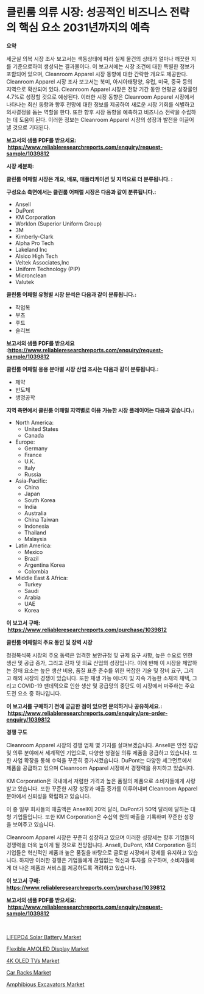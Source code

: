 <p><h1>클린룸 의류 시장: 성공적인 비즈니스 전략의 핵심 요소 2031년까지의 예측</h1></p><p><strong>요약</strong></p>
<p><p>세균실 의복 시장 조사 보고서는 색동상태에 따라 실제 물건의 상태가 얼마나 깨끗한 지를 기준으로하여 생성되는 결과물이다. 이 보고서에는 시장 조건에 대한 특별한 정보가 포함되어 있으며, Cleanroom Apparel 시장 동향에 대한 간략한 개요도 제공한다. Cleanroom Apparel 시장 조사 보고서는 북미, 아시아태평양, 유럽, 미국, 중국 등의 지역으로 확산되어 있다. Cleanroom Apparel 시장은 전망 기간 동안 연평균 성장률인 4.7%로 성장할 것으로 예상된다. 이러한 시장 동향은 Cleanroom Apparel 시장에서 나타나는 최신 동향과 향후 전망에 대한 정보를 제공하여 새로운 시장 기회를 식별하고 의사결정을 돕는 역할을 한다. 또한 향후 시장 동향을 예측하고 비즈니스 전략을 수립하는 데 도움이 된다. 이러한 정보는 Cleanroom Apparel 시장의 성장과 발전을 이끌어낼 것으로 기대된다.</p></p>
<p><strong>보고서의 샘플 PDF를 받으세요: &nbsp;<a href="https://www.reliableresearchreports.com/enquiry/request-sample/1039812">https://www.reliableresearchreports.com/enquiry/request-sample/1039812</a></strong></p>
<p><strong>시장 세분화:</strong></p>
<p><strong> 클린룸 어패럴 시장은 개요, 배포, 애플리케이션 및 지역으로 더 분류됩니다. :</strong></p>
<p><strong>구성요소 측면에서는 클린룸 어패럴 시장은 다음과 같이 분류됩니다.:</strong></p>
<p><ul><li>Ansell</li><li>DuPont</li><li>KM Corporation</li><li>Worklon (Superior Uniform Group)</li><li>3M</li><li>Kimberly-Clark</li><li>Alpha Pro Tech</li><li>Lakeland Inc</li><li>Alsico High Tech</li><li>Veltek Associates,Inc</li><li>Uniform Technology (PIP)</li><li>Micronclean</li><li>Valutek</li></ul></p>
<p><strong> 클린룸 어패럴 유형별 시장 분석은 다음과 같이 분류됩니다.:</strong></p>
<p><ul><li>작업복</li><li>부츠</li><li>후드</li><li>슬리브</li></ul></p>
<p><strong>보고서의 샘플 PDF를 받으세요 :<a href="https://www.reliableresearchreports.com/enquiry/request-sample/1039812">https://www.reliableresearchreports.com/enquiry/request-sample/1039812</a></strong></p>
<p><strong> 클린룸 어패럴 응용 분야별 시장 산업 조사는 다음과 같이 분류됩니다.:</strong></p>
<p><ul><li>제약</li><li>반도체</li><li>생명공학</li></ul></p>
<p><strong>지역 측면에서 클린룸 어패럴 지역별로 이용 가능한 시장 플레이어는 다음과 같습니다.:</strong></p>
<p><ul>
    <li>
        North America:
        <ul>
            <li>United States</li>
            <li>Canada</li>
        </ul>
    </li>
    <li>
        Europe:
        <ul>
            <li>Germany</li>
            <li>France</li>
            <li>U.K.</li>
            <li>Italy</li>
            <li>Russia</li>
        </ul>
    </li>
    <li>
        Asia-Pacific:
        <ul>
            <li>China</li>
            <li>Japan</li>
            <li>South Korea</li>
            <li>India</li>
            <li>Australia</li>
            <li>China Taiwan</li>
            <li>Indonesia</li>
            <li>Thailand</li>
            <li>Malaysia</li>
        </ul>
    </li>
    <li>
        Latin America:
        <ul>
            <li>Mexico</li>
            <li>Brazil</li>
            <li>Argentina Korea</li>
            <li>Colombia</li>
        </ul>
    </li>
    <li>
        Middle East & Africa:
        <ul>
            <li>Turkey</li>
            <li>Saudi</li>
            <li>Arabia</li>
            <li>UAE</li>
            <li>Korea</li>
        </ul>
    </li>
    </ul></p>
<p><strong>이 보고서 구매: &nbsp;<a href="https://www.reliableresearchreports.com/purchase/1039812">https://www.reliableresearchreports.com/purchase/1039812</a></strong></p>
<p><strong>클린룸 어패럴의 주요 동인 및 장벽 시장</strong></p>
<p><p>청정복식복 시장의 주요 동력은 엄격한 보안규정 및 규제 요구 사항, 높은 수요로 인한 생산 및 공급 증가, 그리고 전자 및 의료 산업의 성장입니다. 이에 반해 이 시장을 제압하는 장애 요소는 높은 생산 비용, 품질 표준 준수를 위한 복잡한 기술 및 장비 요구, 그리고 해외 시장의 경쟁이 있습니다. 또한 재생 가능 에너지 및 지속 가능한 소재의 채택, 그리고 COVID-19 팬데믹으로 인한 생산 및 공급망의 중단도 이 시장에서 마주하는 주요 도전 요소 중 하나입니다.</p></p>
<p><strong>이 보고서를 구매하기 전에 궁금한 점이 있으면 문의하거나 공유하세요.: &nbsp;<a href="https://www.reliableresearchreports.com/enquiry/pre-order-enquiry/1039812">https://www.reliableresearchreports.com/enquiry/pre-order-enquiry/1039812</a></strong></p>
<p><strong>경쟁 구도</strong></p>
<p><p>Cleanroom Apparel 시장의 경쟁 업체 몇 가지를 살펴보겠습니다. Ansell은 안전 장갑 및 의류 분야에서 세계적인 기업으로, 다양한 청결실 의류 제품을 공급하고 있습니다. 또한 사업 확장을 통해 수익을 꾸준히 증가시켰습니다. DuPont는 다양한 세그먼트에서 제품을 공급하고 있으며 Cleanroom Apparel 시장에서 경쟁력을 유지하고 있습니다.</p><p>KM Corporation은 국내에서 저렴한 가격과 높은 품질의 제품으로 소비자들에게 사랑받고 있습니다. 또한 꾸준한 시장 성장과 매출 증가를 이루어내며 Cleanroom Apparel 분야에서 신뢰성을 확립하고 있습니다.</p><p>이 중 일부 회사들의 매출액은 Ansell이 20억 달러, DuPont가 50억 달러에 달하는 대형 기업들입니다. 또한 KM Corporation은 수십억 원의 매출을 기록하며 꾸준한 성장을 보여주고 있습니다.</p><p>Cleanroom Apparel 시장은 꾸준히 성장하고 있으며 이러한 성장세는 향후 기업들의 경쟁력을 더욱 높이게 될 것으로 전망됩니다. Ansell, DuPont, KM Corporation 등의 기업들은 혁신적인 제품과 높은 품질을 바탕으로 글로벌 시장에서 강세를 유지하고 있습니다. 하지만 이러한 경쟁은 기업들에게 끊임없는 혁신과 투자를 요구하며, 소비자들에게 더 나은 제품과 서비스를 제공하도록 격려하고 있습니다.</p></p>
<p><strong>이 보고서 구매: &nbsp; <a href="https://www.reliableresearchreports.com/purchase/1039812">https://www.reliableresearchreports.com/purchase/1039812</a></strong></p>
<p><strong>보고서의 샘플 PDF를 받으세요: &nbsp;<a href="https://www.reliableresearchreports.com/enquiry/request-sample/1039812">https://www.reliableresearchreports.com/enquiry/request-sample/1039812</a></strong><strong></strong></p>
<p>&nbsp;</p>
<p><p><a href="https://issuu.com/reportprime-2/docs/lifepo4-solar-battery-market-size-2030.pptx">LIFEPO4 Solar Battery Market</a></p><p><a href="https://github.com/rahu1506/Market-Research-Report-List-3/blob/main/flexible-amoled-display-market.md">Flexible AMOLED Display Market</a></p><p><a href="https://github.com/FassouRP/Market-Research-Report-List-3/blob/main/4k-oled-tvs-market.md">4K OLED TVs Market</a></p><p><a href="https://faithful-glue-af3.notion.site/Car-Racks-Market-Share-Market-New-Trends-Analysis-Report-By-Type-By-Application-By-End-use-By-R-e60d225d83984aa2b033c0bb35a10a89">Car Racks Market</a></p><p><a href="https://view.publitas.com/reportprime-1/amphibious-excavators-market-dynamics-2024-2031-also-about-its-market-trends-projections-and-opportunities/">Amphibious Excavators Market</a></p></p>